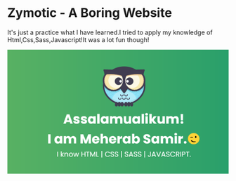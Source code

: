 # Zymotic - A Boring Website
It's just a practice what I have learned.I tried to apply my knowledge of Html,Css,Sass,Javascript!It was a lot fun though!

[![Preview](/assets/img/card.png)](https://zymotic.netlify.app/ "Click To See Demo!")
